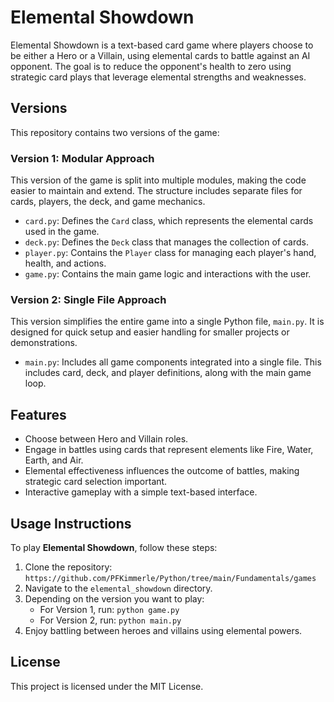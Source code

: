 # Elemental Showdown

Elemental Showdown is a text-based card game where players choose to be either a Hero or a Villain, using elemental cards to battle against an AI opponent. The goal is to reduce the opponent's health to zero using strategic card plays that leverage elemental strengths and weaknesses.

## Versions

This repository contains two versions of the game:

### Version 1: Modular Approach
This version of the game is split into multiple modules, making the code easier to maintain and extend. The structure includes separate files for cards, players, the deck, and game mechanics.

- `card.py`: Defines the `Card` class, which represents the elemental cards used in the game.
- `deck.py`: Defines the `Deck` class that manages the collection of cards.
- `player.py`: Contains the `Player` class for managing each player's hand, health, and actions.
- `game.py`: Contains the main game logic and interactions with the user.

### Version 2: Single File Approach
This version simplifies the entire game into a single Python file, `main.py`. It is designed for quick setup and easier handling for smaller projects or demonstrations.

- `main.py`: Includes all game components integrated into a single file. This includes card, deck, and player definitions, along with the main game loop.

## Features
- Choose between Hero and Villain roles.
- Engage in battles using cards that represent elements like Fire, Water, Earth, and Air.
- Elemental effectiveness influences the outcome of battles, making strategic card selection important.
- Interactive gameplay with a simple text-based interface.


## Usage Instructions

To play **Elemental Showdown**, follow these steps:
1. Clone the repository: `https://github.com/PFKimmerle/Python/tree/main/Fundamentals/games`
2. Navigate to the `elemental_showdown` directory.
3. Depending on the version you want to play:
   - For Version 1, run: `python game.py`
   - For Version 2, run: `python main.py`
4. Enjoy battling between heroes and villains using elemental powers.

## License
This project is licensed under the MIT License.